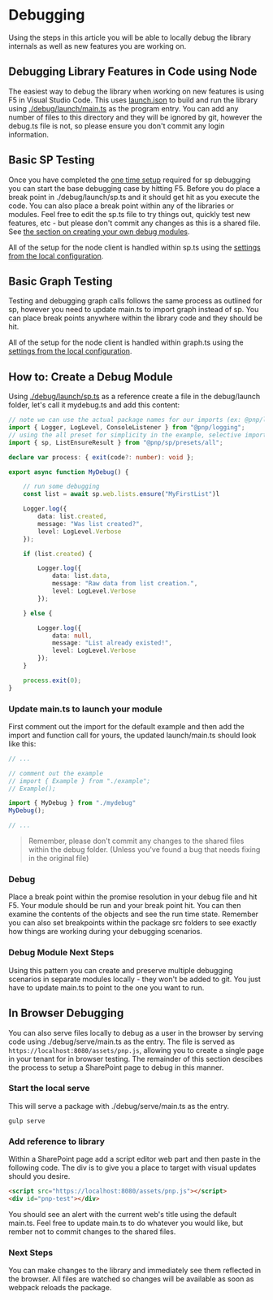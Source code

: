 # Debugging

Using the steps in this article you will be able to locally debug the library internals as well as new features you are working on.

## Debugging Library Features in Code using Node

The easiest way to debug the library when working on new features is using F5 in Visual Studio Code. This uses [launch.json](https://github.com/pnp/pnpjs/blob/master/.vscode/launch.json) to build and run the library using [./debug/launch/main.ts](https://github.com/pnp/pnpjs/blob/master/debug/launch/main.ts) as the program entry. You can add any number of files to this directory and they will be ignored by git, however the debug.ts file is not, so please ensure you don't commit any login information.

## Basic SP Testing

Once you have completed the [one time setup](./local-debug-configuration.md) required for sp debugging you can start the base debugging case by hitting F5. Before you do place a break point in ./debug/launch/sp.ts and it should get hit as you execute the code. You can also place a break point within any of the libraries or modules. Feel free to edit the sp.ts file to try things out, quickly test new features, etc - but please don't commit any changes as this is a shared file. See [the section on creating your own debug modules](#how-to-create-a-debug-module).

All of the setup for the node client is handled within sp.ts using the [settings from the local configuration](./local-debug-configuration.md).

## Basic Graph Testing

Testing and debugging graph calls follows the same process as outlined for sp, however you need to update main.ts to import graph instead of sp. You can place break points anywhere within the library code and they should be hit.

All of the setup for the node client is handled within graph.ts using the [settings from the local configuration](./local-debug-configuration.md).

## How to: Create a Debug Module

Using [./debug/launch/sp.ts](https://github.com/pnp/pnpjs/blob/master/debug/launch/sp.ts) as a reference create a file in the debug/launch folder, let's call it mydebug.ts and add this content:

```TypeScript
// note we can use the actual package names for our imports (ex: @pnp/logging)
import { Logger, LogLevel, ConsoleListener } from "@pnp/logging";
// using the all preset for simplicity in the example, selective imports work as expected
import { sp, ListEnsureResult } from "@pnp/sp/presets/all";

declare var process: { exit(code?: number): void };

export async function MyDebug() {

    // run some debugging
    const list = await sp.web.lists.ensure("MyFirstList")l

    Logger.log({
        data: list.created,
        message: "Was list created?",
        level: LogLevel.Verbose
    });

    if (list.created) {

        Logger.log({
            data: list.data,
            message: "Raw data from list creation.",
            level: LogLevel.Verbose
        });

    } else {

        Logger.log({
            data: null,
            message: "List already existed!",
            level: LogLevel.Verbose
        });
    }

    process.exit(0);
}
```

### Update main.ts to launch your module

First comment out the import for the default example and then add the import and function call for yours, the updated launch/main.ts should look like this:

```TypeScript
// ...

// comment out the example
// import { Example } from "./example";
// Example();

import { MyDebug } from "./mydebug"
MyDebug();

// ...
```

> Remember, please don't commit any changes to the shared files within the debug folder. (Unless you've found a bug that needs fixing in the original file)

### Debug

Place a break point within the promise resolution in your debug file and hit F5. Your module should be run and your break point hit. You can then examine the contents of the objects and see the run time state. Remember you can also set breakpoints within the package src folders to see exactly how things are working during your debugging scenarios.

### Debug Module Next Steps

Using this pattern you can create and preserve multiple debugging scenarios in separate modules locally - they won't be added to git. You just have to update main.ts to point to the one you want to run.

## In Browser Debugging

You can also serve files locally to debug as a user in the browser by serving code using ./debug/serve/main.ts as the entry. The file is served as `https://localhost:8080/assets/pnp.js`, allowing you to create a single page in your tenant for in browser testing. The remainder of this section descibes the process to setup a SharePoint page to debug in this manner.

### Start the local serve

This will serve a package with ./debug/serve/main.ts as the entry.

`gulp serve`

### Add reference to library

Within a SharePoint page add a script editor web part and then paste in the following code. The div is to give you a place to target with visual updates should you desire.

```HTML
<script src="https://localhost:8080/assets/pnp.js"></script>
<div id="pnp-test"></div>
```

You should see an alert with the current web's title using the default main.ts. Feel free to update main.ts to do whatever you would like, but rember not to commit changes to the shared files.

### Next Steps

You can make changes to the library and immediately see them reflected in the browser. All files are watched so changes will be available as soon as webpack reloads the package.
